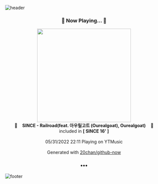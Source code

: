 ![header](https://capsule-render.vercel.app/api?type=wave&height=170&section=header&text=Hi.%20I'm%20SHIFT&fontColor=090707&fontAlignX=45&fontAlignY=65&fontSize=100)

<h3 align="center">🎵 Now Playing... 🎵</h3>
<p align="center">
  <a href="https://music.youtube.com/watch?v=tdPix2X09Y4">
    <img width="300" src="https://lh3.googleusercontent.com/Q0VXlrMWwhbQPsyHIaIS4dDVSniDXqvIxwZQ-8QNFppGtGEf998q3yLN7DHxG2-2lqCodIpfONlPucmC">
  </a>
  <br>
  🎵&nbsp&nbsp&nbsp <b>SINCE - Railroad(feat. 아우릴고트 (Ourealgoat), Ourealgoat)</b> &nbsp&nbsp&nbsp🎵
  <br>
  included in <b>[ SINCE 16' ]</b>
  
  <br />
  <br />
  05/31/2022 22:11 Playing on YTMusic
  <br />
  <br />
  Generated with <a href="https://github.com/20chan/github-now">20chan/github-now</a>
</p>

<h3 align="center">•••</h3>

![footer](https://capsule-render.vercel.app/api?type=wave&height=150&section=footer)
